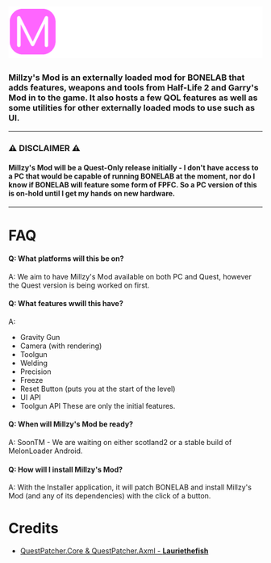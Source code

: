 ![](https://github.com/MillzyDev/MillzysMod/raw/main/resources/MM-full-small-cropped.png)
-----
### Millzy's Mod is an externally loaded mod for BONELAB that adds features, weapons and tools from Half-Life 2 and Garry's Mod in to the game. It also hosts a few QOL features as well as some utilities for other externally loaded mods to use such as UI.
-----
### ⚠️ DISCLAIMER ⚠️
#### Millzy's Mod will be a Quest-Only release initially - I don't have access to a PC that would be capable of running BONELAB at the moment, nor do I know if BONELAB will feature some form of FPFC. So a PC version of this is on-hold until I get my hands on new hardware.
-----

# FAQ
#### Q: What platforms will this be on?
A: We aim to have Millzy's Mod available on both PC and Quest, however the Quest version is being worked on first.

#### Q: What features wwill this have?
A:
- Gravity Gun
- Camera (with rendering)
- Toolgun
- Welding
- Precision
- Freeze
- Reset Button (puts you at the start of the level)
- UI API
- Toolgun API
These are only the initial features.

#### Q: When will Millzy's Mod be ready?
A: SoonTM - We are waiting on either scotland2 or a stable build of MelonLoader Android.

#### Q: How will I install Millzy's Mod?
A: With the Installer application, it will patch BONELAB and install Millzy's Mod (and any of its dependencies) with the click of a button.

# Credits
- [QuestPatcher.Core & QuestPatcher.Axml - **Lauriethefish**](https://github.com/Lauriethefish/QuestPatcher)
